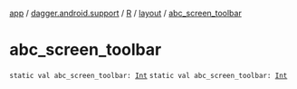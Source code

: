[app](../../../index.md) / [dagger.android.support](../../index.md) / [R](../index.md) / [layout](index.md) / [abc_screen_toolbar](./abc_screen_toolbar.md)

# abc_screen_toolbar

`static val abc_screen_toolbar: `[`Int`](https://kotlinlang.org/api/latest/jvm/stdlib/kotlin/-int/index.html)
`static val abc_screen_toolbar: `[`Int`](https://kotlinlang.org/api/latest/jvm/stdlib/kotlin/-int/index.html)